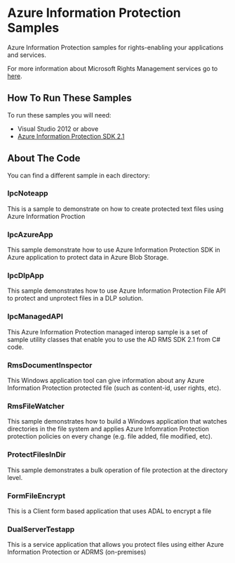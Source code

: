 Azure Information Protection Samples
===================

Azure Information Protection samples for rights-enabling your applications and services.

For more information about Microsoft Rights Management services go to [here](http://www.microsoft.com/rms).

## How To Run These Samples

To run these samples you will need:
- Visual Studio 2012 or above
- [Azure Information Protection SDK 2.1](http://www.microsoft.com/en-us/download/details.aspx?id=38397)

## About The Code

You can find a different sample in each directory:

### IpcNoteapp
This is a sample to demonstrate on how to create protected text files using Azure Information Proction

### IpcAzureApp

This sample demonstrate how to use Azure Information Protection SDK in Azure application to protect data in Azure Blob Storage.

### IpcDlpApp

This sample demonstrates how to use Azure Information Protection  File API to protect and unprotect files in a DLP solution.

### IpcManagedAPI

This Azure Information Protection managed interop sample is a set of sample utility classes that enable you to use the AD RMS SDK 2.1 from C# code.

### RmsDocumentInspector

This Windows application tool can give information about any Azure Information Protection protected file (such as content-id, user rights, etc).

### RmsFileWatcher

This sample demonstrates how to build a Windows application that watches directories in the file system and applies Azure Infomration Protection protection policies on every change (e.g. file added, file modified, etc).

### ProtectFilesInDir

This sample demonstrates a bulk operation of file protection at the directory level. 

### FormFileEncrypt

This is a Client form based application that uses ADAL to encrypt a file

### DualServerTestapp

This is a service application that allows you protect files using either Azure Information Protection or ADRMS (on-premises)


